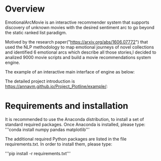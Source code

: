 # Overview
EmotionalArcMovie is an interactive recommender system  that supports discovery of unknown
           movies
                    with the desired
                    sentiment arc to go beyond the static ranked list paradigm.
                    
Motived by the research paper("https://arxiv.org/abs/1606.07772")
 that used the NLP methodology to map emotional journeys of novel collections and identified 6 emotional arcs which describe all those stories,I decided to analized 9000 movie scripts and build a movie recommendations system engine.
 
 The example of an interactive main interface of engine as below:

The detailed project introduction is https://annavm.github.io/Project_Plotline/example/:

# Requirements and installation
It is recommended to use the Anaconda distribution, to install a set of standard required packages. Once Anaconda is installed, please type:
'''conda install numpy pandas matplotlib'''

The additional required Python packages are listed in the file requirements.txt. In order to install them, please type:

'''pip install -r requirements.txt'''



